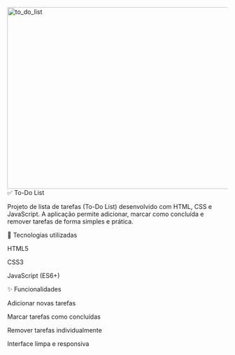 <img width="712" height="416" alt="to_do_list" src="https://github.com/user-attachments/assets/3185d742-e41e-4c23-8a92-db83b1b827fb" />
✅ To-Do List

Projeto de lista de tarefas (To-Do List) desenvolvido com HTML, CSS e JavaScript. A aplicação permite adicionar, marcar como concluída e remover tarefas de forma simples e prática.

🧰 Tecnologias utilizadas

HTML5

CSS3

JavaScript (ES6+)

✨ Funcionalidades

Adicionar novas tarefas

Marcar tarefas como concluídas

Remover tarefas individualmente

Interface limpa e responsiva

